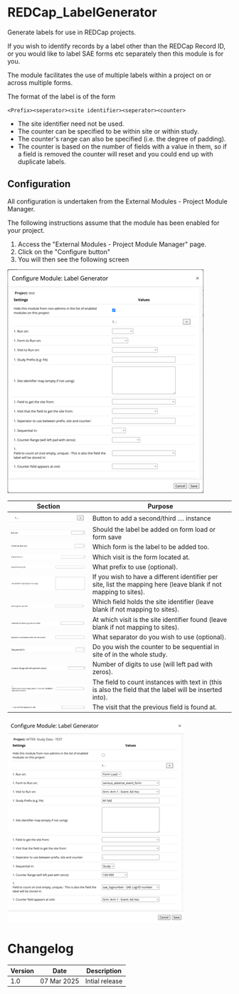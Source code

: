 # REDCap_LabelGenerator
Generate labels for use in REDCap projects.

If you wish to identify records by a label other than the REDCap Record ID, or you would like to label SAE forms etc 
separately then this module is for you.

The module facilitates the use of multiple labels within a project on or across multiple forms.

The format of the label is of the form

```
<Prefix><seperator><site identifier><seperator><counter>
```
* The site identifier need not be used.
* The counter can be specified to be within site or within study.
* The counter's range can also be specified (i.e. the degree of padding).
* The counter is based on the number of fields with a value in them, so if a field is removed the counter will reset and you could end up with duplicate labels.

## Configuration
All configuration is undertaken from the External Modules - Project Module Manager.

The following instructions assume that the module has been enabled for your project.

1. Access the "External Modules - Project Module Manager" page.
2. Click on the "Configure button"
3. You will then see the following screen
   
 ![The module configuration screen](Images/config.png)

| Section                             | Purpose                                                                                                           |
|-------------------------------------|-------------------------------------------------------------------------------------------------------------------|
| ![Add repeats](Images/config01.png) | Button to add a second/third .... instance                                                                        |
| ![Add repeats](Images/config02.png) | Should the label be added on form load or form save                                                               |
| ![Add repeats](Images/config03.png) | Which form is the label to be added too.                                                                          |
| ![Add repeats](Images/config04.png) | Which visit is the form located at.                                                                               |
| ![Add repeats](Images/config05.png) | What prefix to use (optional).                                                                                    |
| ![Add repeats](Images/config06.png) | If you wish to have a different identifier per site, list the mapping here (leave blank if not mapping to sites). |
| ![Add repeats](Images/config07.png) | Which field holds the site identifier (leave blank if not mapping to sites).                                      |
| ![Add repeats](Images/config08.png) | At which visit is the site identifier found (leave blank if not mapping to sites).                                |
| ![Add repeats](Images/config09.png) | What separator do you wish to use (optional).                                                                               |
| ![Add repeats](Images/config10.png) | Do you wish the counter to be sequential in site of in the whole study.                                           |
| ![Add repeats](Images/config11.png) | Number of digits to use (will left pad with zeros).                                                               |
| ![Add repeats](Images/config12.png) | The field to count instances with text in (this is also the field that the label will be inserted into).          |
| ![Add repeats](Images/config13.png) | The visit that the previous field is found at.                                                                    |

![What a configuration could look like](Images/config14.png)

# Changelog

| Version | Date        | Description |
| ------- |-------------| ----------- |
| 1.0 | 07 Mar 2025 | Intial release |

